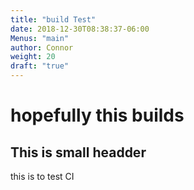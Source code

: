 ```yaml
---
title: "build Test"
date: 2018-12-30T08:38:37-06:00
Menus: "main"
author: Connor
weight: 20
draft: "true"
---
```


hopefully this builds
====================

## This is small headder

this is to test CI

[comment]: <> (This is a comment, it will not be included)
[comment]: <> (in  the output file unless you use it in)
[comment]: <> (a reference style link.)